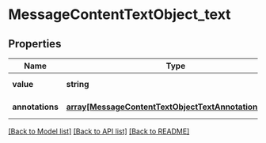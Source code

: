 # MessageContentTextObject_text

## Properties
Name | Type | Description | Notes
------------ | ------------- | ------------- | -------------
**value** | **string** |  | [default to null]
**annotations** | [**array[MessageContentTextObjectTextAnnotationsInner]**](MessageContentTextObjectTextAnnotationsInner.md) |  | [default to null]

[[Back to Model list]](../README.md#documentation-for-models) [[Back to API list]](../README.md#documentation-for-api-endpoints) [[Back to README]](../README.md)


